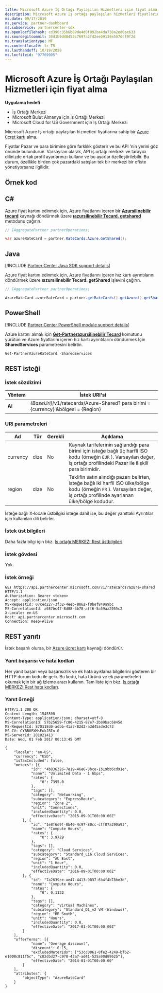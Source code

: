```yaml
---
title: Microsoft Azure İş Ortağı Paylaşılan Hizmetleri için fiyat alma
description: Microsoft Azure Iş ortağı paylaşılan hizmetleri fiyatlarına sahip bir Azure ücret kartı alma.
ms.date: 09/17/2019
ms.service: partner-dashboard
ms.subservice: partnercenter-sdk
ms.openlocfilehash: cd396c35b6b89de4d0f092ba4da738a2ed0ac633
ms.sourcegitcommit: 30d1b9d48453c7697a2f42ee09138e507dcf9f2d
ms.translationtype: MT
ms.contentlocale: tr-TR
ms.lasthandoff: 10/19/2020
ms.locfileid: "97769905"
---
```

# <a name="get-prices-for-microsoft-azure-partner-shared-services"></a>Microsoft Azure İş Ortağı Paylaşılan Hizmetleri için fiyat alma

**Uygulama hedefi**

- İş Ortağı Merkezi
- Microsoft Bulut Almanya için İş Ortağı Merkezi
- Microsoft Cloud for US Government için İş Ortağı Merkezi

Microsoft Azure Iş ortağı paylaşılan hizmetleri fiyatlarına sahip bir [Azure ücret kartı](azure-rate-card-resources.md) alma.

Fiyatlar Pazar ve para birimine göre farklılık gösterir ve bu API 'nin yerini göz önünde bulundurun. Varsayılan olarak, API iş ortağı merkezi ve tarayıcı dilinizde ortak profil ayarlarınızı kullanır ve bu ayarlar özelleştirilebilir. Bu durum, özellikle birden çok pazardaki satışları tek bir merkezi bir ofiste yönetiyorsanız ilgilidir.

## <a name="example-code"></a>Örnek kod

## <a name="c"></a>C\#

Azure fiyat kartını edinmek için, Azure fiyatlarını içeren bir [**Azursilinebilir tecard**](/dotnet/api/microsoft.store.partnercenter.models.ratecards.azureratecard) kaynağı döndürmek üzere [**ıazursilinebilir Tecard. getshared**](/dotnet/api/microsoft.store.partnercenter.ratecards.iazureratecard.getshared) metodunu çağırın.

```csharp
// IAggregatePartner partnerOperations;

var azureRateCard = partner.RateCards.Azure.GetShared();
```

## <a name="java"></a>Java

[!INCLUDE [Partner Center Java SDK support details](../includes/java-sdk-support.md)]

Azure fiyat kartını edinmek için, Azure fiyatlarını içeren hız kartı ayrıntılarını döndürmek üzere **ıazursilinebilir Tecard. getShared** işlevini çağırın.

```java
// IAggregatePartner partnerOperations;

AzureRateCard azureRateCard = partner.getRateCards().getAzure().getShared();
```

## <a name="powershell"></a>PowerShell

[!INCLUDE [Partner Center PowerShell module support details](../includes/powershell-module-support.md)]

Azure kartını almak için [**Get-Partnerazursilinebilir Tecard**](https://github.com/Microsoft/Partner-Center-PowerShell/blob/master/docs/help/Get-PartnerAzureRateCard.md) komutunu yürütün ve Azure fiyatlarını içeren hız kartı ayrıntılarını döndürmek Için **SharedServices** parametresini belirtin.

```powershell
Get-PartnerAzureRateCard -SharedServices
```

## <a name="rest-request"></a>REST isteği

### <a name="request-syntax"></a>İstek sözdizimi

| Yöntem  | İstek URI'si                                                               |
|---------|---------------------------------------------------------------------------|
| **Al** | *{BaseUrl}*/v1/ratecards/Azure-Shared? para birimi = {currency} &bölgesi = {Region} |

### <a name="uri-parameters"></a>URI parametreleri

| Ad     | Tür   | Gerekli | Açıklama                                                                                                                                                                               |
|----------|--------|----------|-------------------------------------------------------------------------------------------------------------------------------------------------------------------------------------------|
| currency | dize | No       | Kaynak tarifelerinin sağlandığı para birimi için isteğe bağlı üç harfli ISO kodu (örneğin `EUR` ). Varsayılan değer, iş ortağı profilindeki Pazar ile ilişkili para birimidir. |
| region   | dize | No       | Teklifin satın alındığı pazarı belirten, isteğe bağlı iki harfli ISO ülke/bölge kodu (örneğin `FR` ). Varsayılan değer, iş ortağı profilinde ayarlanan ülke/bölge kodudur.        |

İsteğe bağlı X-locale üstbilgisi isteğe dahil ise, bu değer yanıttaki Ayrıntılar için kullanılan dili belirler.

### <a name="request-headers"></a>İstek üst bilgileri

Daha fazla bilgi için bkz. [Iş ortağı MERKEZI Rest üstbilgileri](headers.md).

### <a name="request-body"></a>İstek gövdesi

Yok.

### <a name="request-example"></a>İstek örneği

```http
GET https://api.partnercenter.microsoft.com/v1/ratecards/azure-shared HTTP/1.1
Authorization: Bearer <token>
Accept: application/json
MS-RequestId: 07ced227-3f32-4eeb-8062-f0bef849a9bc
MS-CorrelationId: a687bc47-8d08-4b78-aff6-5a59aa2055c2
X-Locale: en-US
Host: api.partnercenter.microsoft.com
Connection: Keep-Alive
```

## <a name="rest-response"></a>REST yanıtı

İstek başarılı olursa, bir [Azure ücret kartı](azure-rate-card-resources.md) kaynağı döndürür.

### <a name="response-success-and-error-codes"></a>Yanıt başarısı ve hata kodları

Her yanıt başarı veya başarısızlık ve ek hata ayıklama bilgilerini gösteren bir HTTP durum kodu ile gelir. Bu kodu, hata türünü ve ek parametreleri okumak için bir ağ izleme aracı kullanın. Tam liste için bkz. [Iş ortağı MERKEZI Rest hata kodları](error-codes.md).

### <a name="response-example"></a>Yanıt örneği

```http
HTTP/1.1 200 OK
Content-Length: 1545508
Content-Type: application/json; charset=utf-8
MS-CorrelationId: 57b25659-fc00-4215-87e7-2b09bac6845d
MS-RequestId: 870118d0-adbb-41a3-82d2-a3d45ade3c73
MS-CV: CYBB8PXMsEukJBIn.0
MS-ServerId: 201021413
Date: Wed, 01 Feb 2017 00:13:45 GMT

{
    "locale": "en-US",
    "currency": "USD",
    "isTaxIncluded": false,
    "meters": [{
            "id": "4b836326-7e19-46e6-8bce-1b19bb6cd91e",
            "name": "Unlimited Data - 1 Gbps",
            "rates": {
                "0": 7395.0
            },
            "tags": [],
            "category": "Networking",
            "subcategory": "ExpressRoute",
            "region": "Zone 2",
            "unit": "Connections",
            "includedQuantity": 0.0,
            "effectiveDate": "2015-09-01T00:00:00Z"
        }, {
            "id": "1e8f6d9f-8b40-4c97-80cc-cff87a290a93",
            "name": "Compute Hours",
            "rates": {
                "0": 3.9729
            },
            "tags": [],
            "category": "Cloud Services",
            "subcategory": "Standard_L16 Cloud Services",
            "region": "AU East",
            "unit": "1 Hour",
            "includedQuantity": 0.0,
            "effectiveDate": "2016-09-01T00:00:00Z"
        }, {
            "id": "7a2639ce-ae47-4413-9837-6b4f4b78be3d",
            "name": "Compute Hours",
            "rates": {
                "0": 0.1122
            },
            "tags": [],
            "category": "Virtual Machines",
            "subcategory": "Standard_D1_v2 VM (Windows)",
            "region": "BR South",
            "unit": "Hours",
            "includedQuantity": 0.0,
            "effectiveDate": "2017-01-01T00:00:00Z"
        }
    ],
    "offerTerms": [{
            "name": "Overage discount",
            "discount": 0.15,
            "excludedMeterIds": ["53cc0061-0fe2-4249-bf62-e1008c811f5c", "c82dbd27-c978-43a7-ad41-525a90d8962b"],
            "effectiveDate": "2014-01-01T00:00:00"
        }
    ],
    "attributes": {
        "objectType": "AzureRateCard"
    }
}
```
